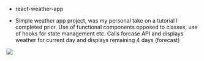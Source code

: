 - react-weather-app

* Simple weather app project, was my personal take on a tutorial I completed prior. Use of functional components opposed to classes, use of hooks for state management etc. Calls forcase API and displays weather for current day and displays remaining 4 days (forecast)

<p float="left">
  <img src="https://i.gyazo.com/315085834c4f6da9b909ffa369e4c69c.png"/>
</p>
